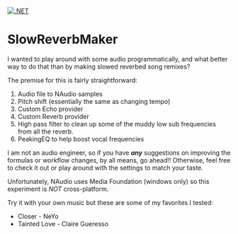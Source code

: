 [![.NET](https://github.com/gregyjames/SlowReverbMaker/actions/workflows/dotnet.yml/badge.svg)](https://github.com/gregyjames/SlowReverbMaker/actions/workflows/dotnet.yml)

# SlowReverbMaker

I wanted to play around with some audio programmatically, and what better way to do that than by making slowed reverbed song remixes?

The premise for this is fairly straightforward:
1. Audio file to NAudio samples
2. Pitch shift (essentially the same as changing tempo)
3. Custom Echo provider
4. Custom Reverb provider
5. High pass filter to clean up some of the muddy low sub frequencies from all the reverb.
6. PeakingEQ to help boost vocal frequencies

I am not an audio engineer, so if you have ___any___ suggestions on improving the formulas or workflow changes, by all means, go ahead!! Otherwise, feel free to check it out or play around with the settings to match your taste. 

Unfortunately, NAudio uses Media Foundation (windows only) so this experiment is *NOT* cross-platform.

Try it with your own music but these are some of my favorites I tested:
- Closer - NeYo
- Tainted Love - Claire Gueresso
